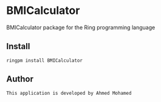 # BMICalculator

BMICalculator package for the Ring programming language

## Install

	ringpm install BMICalculator

## Author

	This application is developed by Ahmed Mohamed